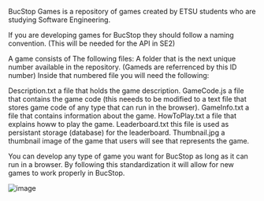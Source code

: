 BucStop Games is a repository of games created by ETSU students who are studying Software Engineering.

If you are developing games for BucStop they should follow a naming convention. (This will be needed for the API in SE2)

A game consists of The following files: 
A folder that is the next unique number available in the repository. (Gameds are referrenced by this ID number) Inside that numbered file you will need the following:

Description.txt   a file that holds the game description. 
GameCode.js       a file that contains the game code (this neeeds to be modified to a text file that stores game code of any type that can run in the browser).
GameInfo.txt      a file that contains information about the game.
HowToPlay.txt     a file that explains howw to play the game.
Leaderboard.txt   this file is used as persistant storage (database) for the leaderboard.
Thumbnail.jpg     a thumbnail image of the game that users will see that represents the game.

You can develop any type of game you want for BucStop as long as it can run in a browser. By following this standardization it 
will allow for new games to work properly in BucStop.

![image](https://github.com/ccrawford02/BucStopGames/assets/111920921/7cfcfe95-d65e-44ea-8f2e-16582f1d195a)



